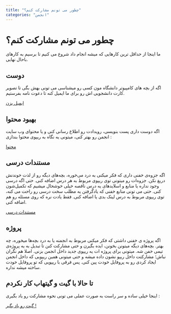 ```yaml
---
title: "چطور می تونم مشارکت کنم؟"
categories: "انجمن"
---
```


# چطور می تونم مشارکت کنم؟

ما اینجا از حداقل ترین کارهایی که میشه انجام داد شروع می کنیم تا برسیم به کارهای باحال نهایی.  

## دوست

اگه از بچه های کامپیوتر دانشگاه مون کسی رو میشناسی می تونی بهش بگی تا تصویر کارت دانشجویی اش رو برای ما ایمیل کنه تا دعوت نامه بفرستیم.  

[ایمیل بزن](mailto:info@codegeeks.ir)

## بهبود محتوا

اگه دوست داری پست بنویسی، رویدادت رو اطلاع رسانی کنی و یا محتوای وب سایت انجمن رو بهتر کنی، میتونی یه نگاه به ریپوی محتوا بندازی :  

[محتوا](https://github.com/codegeeks-ir/docs)  

## مستندات درسی

اگه جزوه‌ی خفنی داری که فکر میکنی به درد می‌خوره، بچه‌های دیگه رو از لذت خوندنش دریغ نکن. جزوه‌ات رو میتونی توی ریپوی مربوط به هر درس اضافه کنی. حتی اگه درسی وجود نداره یا منابع و اسلایدهای یه درس ناقصه خیلی خوشحال میشیم که تکمیل‌شون کنی. حتی می تونی منابع خفنی که یادگرفتن یه مطلب سخت درسی رو راحت می کنه، توی ریپوی مربوط به درس لینک بدی یا اضافه کنی. فقط یادت نره که روی مسئله رو هم اضافه کنی.  

[مستندات درسی](https://github.com/codegeeks-ir/courses)  

## پروژه

اگه پروژه ی خفنی داشتی که فکر میکنی مربوط به انجمنه یا به درد بچه‌ها میخوره، چه بهتر. بچه‌های دیگه میتونن بخونن، ایده بگیرن و حتی مشارکت کنن تا تبدیل به یه پروژه‌ی تیمی خفن شه. میتونی برای پروژه ات یه ریپوی جدید داخل انجمن بزنی. اصلا هم نگران نباش؛ مشارکتت داخل ریپو نشون داده میشه و حتی میتونی همین ریپویی که داخل انجمن ایجاد کردی رو به پروفایل خودت پین کنی. پس فرقی با ریپویی که تو پروفایل خودت ساخته میشه نداره.  

## تا حالا با گیت و گیتهاب کار نکردم

 اینجا خیلی ساده و سر راست به صورت عملی می تونی نحوه مشارکت رو یاد بگیری :  

[گیت رو یاد بگیر !](https://github.com/codegeeks-ir/learn-git)
